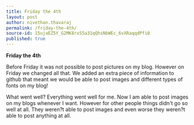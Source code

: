 ```yaml
---
title: Friday the 4th
layout: post
author: nivethan.thavaraj
permalink: /friday-the-4th/
source-id: 15ujaEZ5Y_G2MK8rxS5a31qQhsNbWEc_6vXRaqqdPfi0
published: true
---
```

**Friday the 4th**

Before Friday it was not possible to post pictures on my blog. However on Friday we changed all that. We added an extra piece of information to github that meant we would be able to post images and different types of fonts on my blog!

What went well? Everything went well for me. Now I am able to post images on my blogs whenever I want. However for other people things didn't go so well at all. They weren?t able to post images and even worse they weren?t able to post anything at all.

